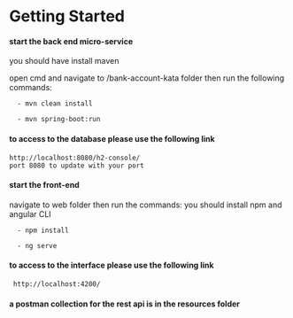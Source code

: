 # Getting Started

 
#### start the back end micro-service
   you should have install maven
 
   open cmd and navigate to /bank-account-kata folder then run the following commands:
  
  ```
    - mvn clean install

    - mvn spring-boot:run
  ```
 

  
#### to access to the database please use the following link
    http://localhost:8080/h2-console/
    port 8080 to update with your port
    
#### start the front-end
 
  navigate to  web folder then run the commands:
  you should install npm and angular CLI
  ```
    - npm install

    - ng serve
  ```
  #### to access to the interface please use the following link
     http://localhost:4200/
     
     
   #### a postman collection for the rest api is in the resources folder
